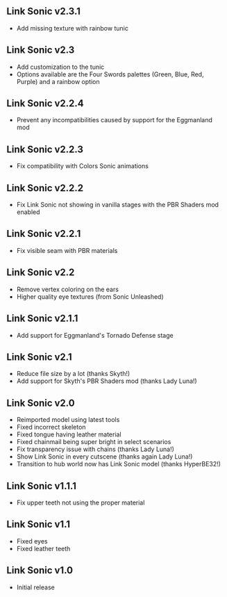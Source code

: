 ## Link Sonic v2.3.1
- Add missing texture with rainbow tunic

## Link Sonic v2.3
- Add customization to the tunic
 - Options available are the Four Swords palettes (Green, Blue, Red, Purple) and a rainbow option

## Link Sonic v2.2.4
- Prevent any incompatibilities caused by support for the Eggmanland mod

## Link Sonic v2.2.3
- Fix compatibility with Colors Sonic animations

## Link Sonic v2.2.2
- Fix Link Sonic not showing in vanilla stages with the PBR Shaders mod enabled

## Link Sonic v2.2.1
- Fix visible seam with PBR materials

## Link Sonic v2.2
- Remove vertex coloring on the ears
- Higher quality eye textures (from Sonic Unleashed)

## Link Sonic v2.1.1
- Add support for Eggmanland's Tornado Defense stage

## Link Sonic v2.1
- Reduce file size by a lot (thanks Skyth!)
- Add support for Skyth's PBR Shaders mod (thanks Lady Luna!)

## Link Sonic v2.0
- Reimported model using latest tools
- Fixed incorrect skeleton
- Fixed tongue having leather material
- Fixed chainmail being super bright in select scenarios
- Fix transparency issue with chains (thanks Lady Luna!)
- Show Link Sonic in every cutscene (thanks again Lady Luna!)
- Transition to hub world now has Link Sonic model (thanks HyperBE32!)

## Link Sonic v1.1.1
- Fix upper teeth not using the proper material

## Link Sonic v1.1
- Fixed eyes
- Fixed leather teeth

## Link Sonic v1.0
- Initial release
